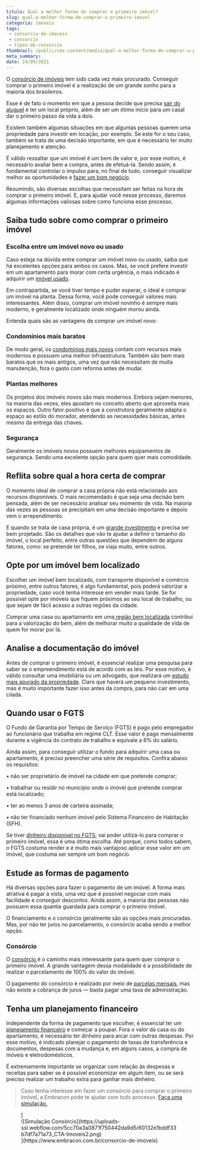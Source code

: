 ```yaml
---
titulo: Qual a melhor forma de comprar o primeiro imóvel?
slug: qual-a-melhor-forma-de-comprar-o-primeiro-imovel
categoria: imoveis
tags:
 - consorcio-de-imoveis
 - consorcio
 - tipos-de-consorcio
thumbnail: /public/cms-content/media/qual-a-melhor-forma-de-comprar-o-primeiro-imovel.jpg
meta_summary: 
date: 24/09/2021
---
```

O [consórcio de imóveis](https://www.embracon.com.br/imoveis/qual-melhor-consorcio-de-imoveis) tem sido cada vez mais procurado. Conseguir comprar o primeiro imóvel é a realização de um grande sonho para a maioria dos brasileiros.

Esse é de fato o momento em que a pessoa decide que precisa [sair do aluguel](https://www.embracon.com.br/blog/como-sair-do-aluguel-definitivamente) e ter um local próprio, além de ser um ótimo início para um casal dar o primeiro passo da vida a dois.

Existem também algumas situações em que algumas pessoas querem uma propriedade para investir em locação, por exemplo. Se este for o seu caso, também se trata de uma decisão importante, em que é necessário ter muito planejamento e atenção.

É válido ressaltar que um imóvel é um bem de valor e, por esse motivo, é necessário avaliar bem a compra, antes de efetuá-la. Sendo assim, é fundamental controlar o impulso para, no final de tudo, conseguir visualizar melhor as oportunidades e [fazer um bom negócio](https://www.embracon.com.br/blog/entenda-quando-e-por-que-o-consorcio-e-um-bom-negocio-para-voce).

Resumindo, são diversas escolhas que necessitam ser feitas na hora de comprar o primeiro imóvel. E, para ajudar você nesse processo, daremos algumas informações valiosas sobre como funciona esse processo.

Saiba tudo sobre como comprar o primeiro imóvel
-----------------------------------------------

### Escolha entre um imóvel novo ou usado

Caso esteja na dúvida entre comprar um imóvel novo ou usado, saiba que há excelentes opções para ambos os casos. Mas, se você prefere investir em um apartamento para morar com certa urgência, o mais indicado é adquirir um [imóvel usado](https://www.embracon.com.br/blog/imoveis-usados-tem-garantia-no-consorcio).

Em contrapartida, se você tiver tempo e puder esperar, o ideal é comprar um imóvel na planta. Dessa forma, você pode conseguir valores mais interessantes. Além disso, comprar um imóvel novinho é sempre mais moderno, e geralmente localizado onde ninguém morou ainda.

Entenda quais são as vantagens de comprar um imóvel novo:

### Condomínios mais baratos

De modo geral, os [condomínios mais novos](https://www.embracon.com.br/blog/casa-em-condominio-fechado-quando-e-porque-fazer-esse-investimento) contam com recursos mais modernos e possuem uma melhor infraestrutura. Também são bem mais baratos que os mais antigos, uma vez que não necessitam de muita manutenção, fora o gasto com reforma antes de mudar.

### Plantas melhores

Os projetos dos imóveis novos são mais modernos. Embora sejam menores, na maioria das vezes, eles apostam no conceito aberto que aproveita mais os espaços. Outro fator positivo é que a construtora geralmente adapta o espaço ao estilo do morador, atendendo as necessidades básicas, antes mesmo da entrega das chaves.

### Segurança

Geralmente os imóveis novos possuem melhores equipamentos de segurança. Sendo uma excelente opção para quem quer mais comodidade.

Reflita sobre qual a hora certa de comprar
------------------------------------------

O momento ideal de comprar a casa própria não está relacionado aos recursos disponíveis. O mais recomendado é que seja uma decisão bem pensada, além de ser necessário analisar seu momento de vida. Na maioria das vezes as pessoas se precipitam em uma decisão importante e depois vem o arrependimento.

E quando se trata de casa própria, é um [grande investimento](https://www.embracon.com.br/blog/8-motivos-que-comprovam-que-consorcio-e-investimento) e precisa ser bem projetado. São os detalhes que vão te ajudar a definir o tamanho do imóvel, o local perfeito, entre outras questões que dependem de alguns fatores, como: se pretende ter filhos, se viaja muito, entre outros.

Opte por um imóvel bem localizado
---------------------------------

Escolher um imóvel bem localizado, com transporte disponível e comércio próximo, entre outros fatores, é algo fundamental, pois poderá valorizar a propriedade, caso você tenha interesse em vender mais tarde. Se for possível opte por imóveis que fiquem próximos ao seu local de trabalho, ou que sejam de fácil acesso a outras regiões da cidade.

Comprar uma casa ou apartamento em uma[ região bem localizada](https://www.embracon.com.br/blog/conheca-as-melhores-cidades-para-se-viver-no-brasil-2) contribui para a valorização do bem, além de melhorar muito a qualidade de vida de quem for morar por lá.

Analise a documentação do imóvel
--------------------------------

Antes de comprar o primeiro imóvel, é essencial realizar uma pesquisa para saber se o empreendimento está de acordo com as leis. Por esse motivo, é válido consultar uma imobiliária ou um advogado, que realizará um [estudo mais apurado da propriedade](https://www.embracon.com.br/blog/qual-e-a-documentacao-necessaria-para-a-compra-de-um-imovel). Claro que haverá um pequeno investimento, mas é muito importante fazer isso antes da compra, para não cair em uma cilada.

Quando usar o FGTS
------------------

O Fundo de Garantia por Tempo de Serviço (FGTS) é pago pelo empregador ao funcionário que trabalha em regime CLT. Esse valor é pago mensalmente durante a vigência do contrato de trabalho e equivale a 8% do salário.

Ainda assim, para conseguir utilizar o fundo para adquirir uma casa ou apartamento, é preciso preencher uma série de requisitos. Confira abaixo os requisitos:

 • não ser proprietário de imóvel na cidade em que pretende comprar;

 • trabalhar ou residir no município onde o imóvel que pretende comprar está localizado;

 • ter ao menos 3 anos de carteira assinada;

 • não ter financiado nenhum imóvel pelo Sistema Financeiro de Habitação (SFH).

Se tiver [dinheiro disponível no FGTS](https://www.embracon.com.br/blog/5-passos-para-voce-usar-o-fgts-no-consorcio-imobiliario), vai poder utilizá-lo para comprar o primeiro imóvel, essa é uma ótima escolha. Até porque, como todos sabem, o FGTS costuma render e é muito mais vantajoso aplicar esse valor em um imóvel, que costuma ser sempre um bom negócio.

Estude as formas de pagamento
-----------------------------

Há diversas opções para fazer o pagamento de um imóvel. A forma mais atrativa é pagar à vista, uma vez que é possível negociar com mais facilidade e conseguir descontos. Ainda assim, a maioria das pessoas não possuem essa quantia guardada para comprar o primeiro imóvel.

O financiamento e o consórcio geralmente são as opções mais procuradas. Mas, por não ter juros no parcelamento, o consórcio acaba sendo a melhor opção.

### Consórcio

O [consórcio ](https://www.embracon.com.br/blog/como-funciona-consorcio-de-imoveis)é o caminho mais interessante para quem quer comprar o primeiro imóvel. A grande vantagem dessa modalidade é a possibilidade de realizar o parcelamento de 100% do valor do imóvel.

O pagamento do consórcio é realizado por meio de [parcelas mensais](https://www.embracon.com.br/blog/como-e-feito-o-pagamento-da-parcela-do-consorcio), mas não existe a cobrança de juros — basta pagar uma taxa de administração.

Tenha um planejamento financeiro
--------------------------------

Independente da forma de pagamento que escolher, é essencial ter um [planejamento financeiro](https://www.embracon.com.br/blog/faca-um-planejamento-financeiro-anual) e começar a poupar. Fora o valor da casa ou do apartamento, é necessário ter dinheiro para arcar com outras despesas. Por esse motivo, é indicado planejar o pagamento de taxas de transferência e documentos, despesas com a mudança e, em alguns casos, a compra de móveis e eletrodomésticos.

É extremamente importante se organizar com relação às despesas e receitas para saber se é possível economizar em algum item, ou se será preciso realizar um trabalho extra para ganhar mais dinheiro.

> Caso tenha interesse em fazer um consórcio para comprar o primeiro imóvel, a Embracon pode te ajudar com todo processo. [Faça uma simulação.](https://www.embracon.com.br/consorcio-de-imoveis)

<figure class="w-richtext-figure-type-image w-richtext-align-center">[<div>![Simulação Consórcio](https://uploads-ssl.webflow.com/5cc70a3a0871f750442da9d5/60132e1bddf33b7df7a71a73_CTA-Imoveis2.png)</div>](https://www.embracon.com.br/consorcio-de-imoveis)</figure>
